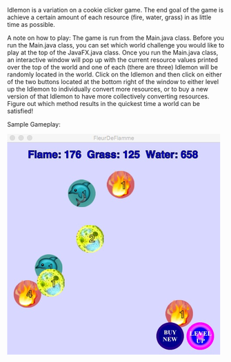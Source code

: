 Idlemon is a variation on a cookie clicker game. The end goal of the game is achieve a certain amount of each resource (fire, water, grass) in as little time as possible. 

A note on how to play:
The game is run from the Main.java class. Before you run the Main.java class, you can set which world challenge you would like to play at the top of the JavaFX.java class. Once you run the Main.java class, an interactive window will pop up with the current resource values printed over the top of the world and one of each (there are three) Idlemon will be randomly located in the world. Click on the Idlemon and then click on either of the two buttons located at the bottom right of the window to either level up the Idlemon to individually convert more resources, or to buy a new version of that Idlemon to have more collectively converting resources. Figure out which method results in the quickest time a world can be satisfied! 


Sample Gameplay:

![](https://github.com/BluEyedTree/IdleMon-A_Cookie_Clicker_Game/blob/master/GP.jpg)